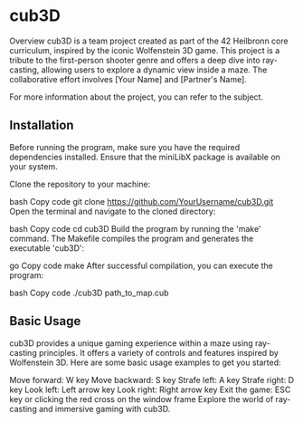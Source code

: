# cub3D
Overview
cub3D is a team project created as part of the 42 Heilbronn core curriculum, inspired by the iconic Wolfenstein 3D game. This project is a tribute to the first-person shooter genre and offers a deep dive into ray-casting, allowing users to explore a dynamic view inside a maze. The collaborative effort involves [Your Name] and [Partner's Name].

For more information about the project, you can refer to the subject.

## Installation
Before running the program, make sure you have the required dependencies installed. Ensure that the miniLibX package is available on your system.

Clone the repository to your machine:

bash
Copy code
git clone https://github.com/YourUsername/cub3D.git
Open the terminal and navigate to the cloned directory:

bash
Copy code
cd cub3D
Build the program by running the 'make' command. The Makefile compiles the program and generates the executable 'cub3D':

go
Copy code
make
After successful compilation, you can execute the program:

bash
Copy code
./cub3D path_to_map.cub
## Basic Usage
cub3D provides a unique gaming experience within a maze using ray-casting principles. It offers a variety of controls and features inspired by Wolfenstein 3D. Here are some basic usage examples to get you started:

Move forward: W key
Move backward: S key
Strafe left: A key
Strafe right: D key
Look left: Left arrow key
Look right: Right arrow key
Exit the game: ESC key or clicking the red cross on the window frame
Explore the world of ray-casting and immersive gaming with cub3D.
